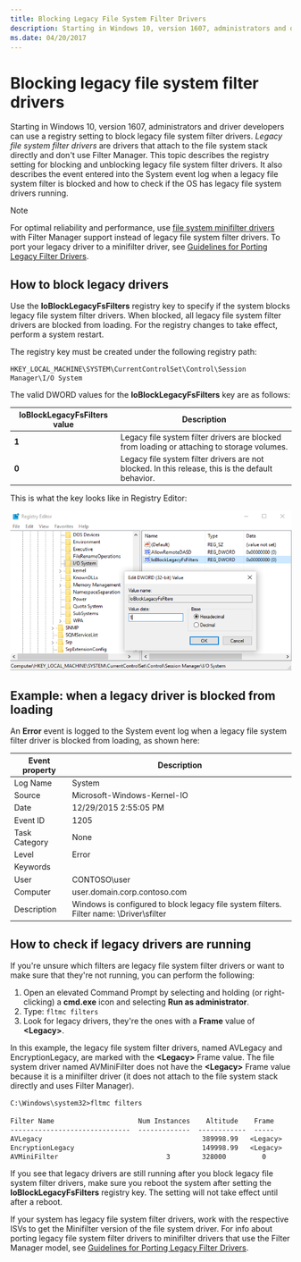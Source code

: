 ```yaml
---
title: Blocking Legacy File System Filter Drivers
description: Starting in Windows 10, version 1607, administrators and driver developers can use a registry setting to block legacy file system filter drivers.
ms.date: 04/20/2017
---
```


# Blocking legacy file system filter drivers

Starting in Windows 10, version 1607, administrators and driver developers can use a registry setting to block legacy file system filter drivers. *Legacy file system filter drivers* are drivers that attach to the file system stack directly and don't use Filter Manager. This topic describes the registry setting for blocking and unblocking legacy file system filter drivers. It also describes the event entered into the System event log when a legacy file system filter is blocked and how to check if the OS has legacy file system drivers running.

> [!NOTE]
> For optimal reliability and performance, use [file system minifilter drivers](./filter-manager-concepts.md) with Filter Manager support instead of legacy file system filter drivers. To port your legacy driver to a minifilter driver, see [Guidelines for Porting Legacy Filter Drivers](guidelines-for-porting-legacy-filter-drivers.md).

## How to block legacy drivers

Use the **IoBlockLegacyFsFilters** registry key to specify if the system blocks legacy file system filter drivers. When blocked, all legacy file system filter drivers are blocked from loading. For the registry changes to take effect, perform a system restart.

The registry key must be created under the following registry path:

``` syntax
HKEY_LOCAL_MACHINE\SYSTEM\CurrentControlSet\Control\Session Manager\I/O System
```

The valid DWORD values for the **IoBlockLegacyFsFilters** key are as follows:

| **IoBlockLegacyFsFilters** value | Description                                                                                       |
|----------------------------------|---------------------------------------------------------------------------------------------------|
| **1**                            | Legacy file system filter drivers are blocked from loading or attaching to storage volumes.       |
| **0**                            | Legacy file system filter drivers are not blocked. In this release, this is the default behavior. |

This is what the key looks like in Registry Editor:

![editing the ioblocklegacyfsfilters registry key.](images/ioblockregkey.png)

## Example: when a legacy driver is blocked from loading

An **Error** event is logged to the System event log when a legacy file system filter driver is blocked from loading, as shown here:

| Event property | Description |
| -------------- | ----------- |
| Log Name       | System      |
| Source         | Microsoft-Windows-Kernel-IO |
| Date           | 12/29/2015 2:55:05 PM |
| Event ID       | 1205         |
| Task Category  | None         |
| Level          | Error        |
| Keywords       |              |
| User           | CONTOSO\user |
| Computer       | user.domain.corp.contoso.com |
| Description    | Windows is configured to block legacy file system filters. Filter name: \Driver\sfilter |

## How to check if legacy drivers are running

If you're unsure which filters are legacy file system filter drivers or want to make sure that they're not running, you can perform the following:

1. Open an elevated Command Prompt by selecting and holding (or right-clicking) a **cmd.exe** icon and selecting **Run as administrator**.
2. Type: `fltmc filters`
3. Look for legacy drivers, they're the ones with a **Frame** value of **&lt;Legacy&gt;**.

In this example, the legacy file system filter drivers, named AVLegacy and EncryptionLegacy, are marked with the **&lt;Legacy&gt;** Frame value. The file system driver named AVMiniFilter does not have the **&lt;Legacy&gt;** Frame value because it is a minifilter driver (it does not attach to the file system stack directly and uses Filter Manager).

``` syntax
C:\Windows\system32>fltmc filters

Filter Name                     Num Instances    Altitude    Frame
------------------------------  -------------  ------------  -----
AVLegacy                                        389998.99   <Legacy>
EncryptionLegacy                                149998.99   <Legacy>
AVMiniFilter                           3        328000         0
```

If you see that legacy drivers are still running after you block legacy file system filter drivers, make sure you reboot the system after setting the **IoBlockLegacyFsFilters** registry key. The setting will not take effect until after a reboot.

If your system has legacy file system filter drivers, work with the respective ISVs to get the Minifilter version of the file system driver. For info about porting legacy file system filter drivers to minifilter drivers that use the Filter Manager model, see [Guidelines for Porting Legacy Filter Drivers](guidelines-for-porting-legacy-filter-drivers.md).
